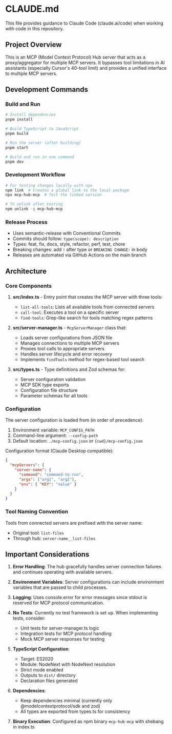# CLAUDE.md

This file provides guidance to Claude Code (claude.ai/code) when working with code in this repository.

## Project Overview

This is an MCP (Model Context Protocol) Hub server that acts as a proxy/aggregator for multiple MCP servers. It bypasses tool limitations in AI assistants (especially Cursor's 40-tool limit) and provides a unified interface to multiple MCP servers.

## Development Commands

### Build and Run
```bash
# Install dependencies
pnpm install

# Build TypeScript to JavaScript
pnpm build

# Run the server (after building)
pnpm start

# Build and run in one command
pnpm dev
```

### Development Workflow
```bash
# For testing changes locally with npx
npm link  # Creates a global link to the local package
npx mcp-hub-mcp  # Test the linked version

# To unlink after testing
npm unlink -g mcp-hub-mcp
```

### Release Process
- Uses semantic-release with Conventional Commits
- Commits should follow: `type(scope): description`
- Types: feat, fix, docs, style, refactor, perf, test, chore
- Breaking changes: add `!` after type or `BREAKING CHANGE:` in body
- Releases are automated via GitHub Actions on the main branch

## Architecture

### Core Components

1. **src/index.ts** - Entry point that creates the MCP server with three tools:
   - `list-all-tools`: Lists all available tools from connected servers
   - `call-tool`: Executes a tool on a specific server
   - `find-tools`: Grep-like search for tools matching regex patterns

2. **src/server-manager.ts** - `McpServerManager` class that:
   - Loads server configurations from JSON file
   - Manages connections to multiple MCP servers
   - Proxies tool calls to appropriate servers
   - Handles server lifecycle and error recovery
   - Implements `findTools` method for regex-based tool search

3. **src/types.ts** - Type definitions and Zod schemas for:
   - Server configuration validation
   - MCP SDK type exports
   - Configuration file structure
   - Parameter schemas for all tools

### Configuration

The server configuration is loaded from (in order of precedence):
1. Environment variable: `MCP_CONFIG_PATH`
2. Command-line argument: `--config-path`
3. Default location: `./mcp-config.json` or `{cwd}/mcp-config.json`

Configuration format (Claude Desktop compatible):
```json
{
  "mcpServers": {
    "server-name": {
      "command": "command-to-run",
      "args": ["arg1", "arg2"],
      "env": { "KEY": "value" }
    }
  }
}
```

### Tool Naming Convention

Tools from connected servers are prefixed with the server name:
- Original tool: `list-files`
- Through hub: `server-name__list-files`

## Important Considerations

1. **Error Handling**: The hub gracefully handles server connection failures and continues operating with available servers.

2. **Environment Variables**: Server configurations can include environment variables that are passed to child processes.

3. **Logging**: Uses console.error for error messages since stdout is reserved for MCP protocol communication.

4. **No Tests**: Currently no test framework is set up. When implementing tests, consider:
   - Unit tests for server-manager.ts logic
   - Integration tests for MCP protocol handling
   - Mock MCP server responses for testing

5. **TypeScript Configuration**: 
   - Target: ES2020
   - Module: NodeNext with NodeNext resolution
   - Strict mode enabled
   - Outputs to `dist/` directory
   - Declaration files generated

6. **Dependencies**: 
   - Keep dependencies minimal (currently only @modelcontextprotocol/sdk and zod)
   - All types are exported from types.ts for consistency

7. **Binary Execution**: Configured as npm binary `mcp-hub-mcp` with shebang in index.ts